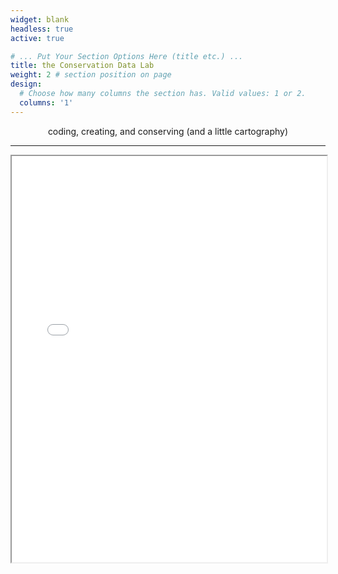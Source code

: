 ```yaml
---
widget: blank
headless: true
active: true

# ... Put Your Section Options Here (title etc.) ...
title: the Conservation Data Lab
weight: 2 # section position on page
design:
  # Choose how many columns the section has. Valid values: 1 or 2.
  columns: '1'
---
```


<p style="text-align: center;">
coding, creating, and conserving (and a little cartography)

---


<iframe seamless = "" width = "100%", height = "650" class="shortcode-iframe" src="/carousel/carousel.html"></iframe>
